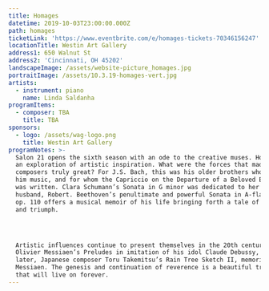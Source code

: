 ```yaml
---
title: Homages
datetime: 2019-10-03T23:00:00.000Z
path: homages
ticketLink: 'https://www.eventbrite.com/e/homages-tickets-70346156247'
locationTitle: Westin Art Gallery
address1: 650 Walnut St
address2: 'Cincinnati, OH 45202'
landscapeImage: /assets/website-picture_homages.jpg
portraitImage: /assets/10.3.19-homages-vert.jpg
artists:
  - instrument: piano
    name: Linda Saldanha
programItems:
  - composer: TBA
    title: TBA
sponsors:
  - logo: /assets/wag-logo.png
    title: Westin Art Gallery
programNotes: >-
  Salon 21 opens the sixth season with an ode to the creative muses. Homages is
  an exploration of artistic inspiration. What were the forces that made such
  composers truly great? For J.S. Bach, this was his older brothers who taught
  him music, and for whom the Capriccio on the Departure of a Beloved Brother
  was written. Clara Schumann’s Sonata in G minor was dedicated to her beloved
  husband, Robert. Beethoven’s penultimate and powerful Sonata in A-flat Major,
  op. 110 offers a musical memoir of his life bringing forth a tale of despair
  and triumph. 




  Artistic influences continue to present themselves in the 20th century with
  Olivier Messiaen’s Preludes in imitation of his idol Claude Debussy, and
  later, Japanese composer Toru Takemitsu’s Rain Tree Sketch II, memorializing
  Messiaen. The genesis and continuation of reverence is a beautiful tradition
  that will live on forever.
---
```


